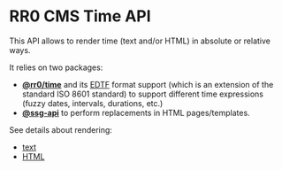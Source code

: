 # RR0 CMS Time API

This API allows to render time (text and/or HTML) in absolute or relative ways.

It relies on two packages:

- [**@rr0/time**](https://www.npmjs.com/package/@rr0/time) and its [EDTF](https://www.loc.gov/standards/datetime/) format support (which is an extension of the standard ISO 8601 standard)
  to support different time expressions (fuzzy dates, intervals, durations, etc.)
- [**@ssg-api**](https://www.npmjs.com/package/ssg-api) to perform replacements in HTML pages/templates.

See details about rendering:

- [text](text/README.md)
- [HTML](html/README.md)
